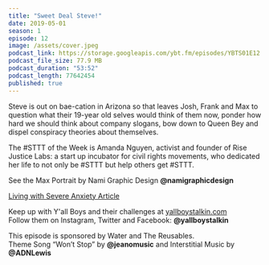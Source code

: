 ```yaml
---
title: "Sweet Deal Steve!"
date: 2019-05-01
season: 1
episode: 12
image: /assets/cover.jpeg
podcast_link: https://storage.googleapis.com/ybt.fm/episodes/YBTS01E12.mp3
podcast_file_size: 77.9 MB
podcast_duration: "53:52"
podcast_length: 77642454
published: true
---
```


Steve is out on bae-cation in Arizona so that leaves Josh, Frank and Max to question what their 19-year old selves would think of them now, ponder how hard we should think about company slogans, bow down to Queen Bey and dispel conspiracy theories about themselves.

The #STTT of the Week is Amanda Nguyen, activist and founder of Rise Justice Labs: a start up incubator for civil rights movements, who dedicated her life to not only be #STTT but help others get #STTT.

See the Max Portrait by Nami Graphic Design **@namigraphicdesign**

[Living with Severe Anxiety Article](https://www.vice.com/en_us/article/bnjb53/anxiety-and-me-189)

Keep up with Y'all Boys and their challenges at [yallboystalkin.com](https://yallboystalkin.com)
<br>Follow them on Instagram, Twitter and Facebook: **@yallboystalkin**

This episode is sponsored by Water and The Reusables.
<br>Theme Song “Won’t Stop” by **@jeanomusic** and Interstitial Music by **@ADNLewis** 